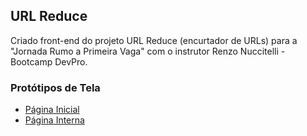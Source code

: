## URL Reduce
Criado front-end do projeto URL Reduce (encurtador de URLs) para a "Jornada Rumo a Primeira Vaga" com o instrutor Renzo Nuccitelli - Bootcamp DevPro.

### Protótipos de Tela
- [Página Inicial](http://moacreativedesign.com.br/devpro/url_shortener/index.html)
- [Página Interna](http://moacreativedesign.com.br/devpro/url_shortener/reduce.html)
